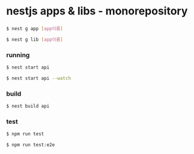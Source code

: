 # nestjs apps & libs - monorepository

###

```bash
$ nest g app [app이름]

$ nest g lib [app이름]
```

### running

```bash
$ nest start api

$ nest start api --watch
```

### build 

```bash
$ nest build api
```

### test

```bash
$ npm run test

$ npm run test:e2e
```
